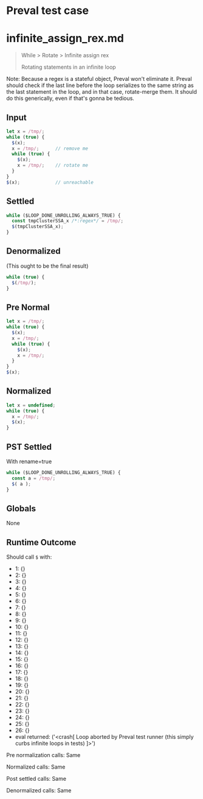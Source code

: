 # Preval test case

# infinite_assign_rex.md

> While > Rotate > Infinite assign rex
>
> Rotating statements in an infinite loop

Note: Because a regex is a stateful object, Preval won't eliminate it.
      Preval should check if the last line before the loop serializes
      to the same string as the last statement in the loop, and in that
      case, rotate-merge them.
      It should do this generically, even if that's gonna be tedious.

## Input

`````js filename=intro
let x = /tmp/;
while (true) {
  $(x);
  x = /tmp/;      // remove me
  while (true) {
    $(x);
    x = /tmp/;    // rotate me
  }
}
$(x);             // unreachable
`````

## Settled


`````js filename=intro
while ($LOOP_DONE_UNROLLING_ALWAYS_TRUE) {
  const tmpClusterSSA_x /*:regex*/ = /tmp/;
  $(tmpClusterSSA_x);
}
`````

## Denormalized
(This ought to be the final result)

`````js filename=intro
while (true) {
  $(/tmp/);
}
`````

## Pre Normal


`````js filename=intro
let x = /tmp/;
while (true) {
  $(x);
  x = /tmp/;
  while (true) {
    $(x);
    x = /tmp/;
  }
}
$(x);
`````

## Normalized


`````js filename=intro
let x = undefined;
while (true) {
  x = /tmp/;
  $(x);
}
`````

## PST Settled
With rename=true

`````js filename=intro
while ($LOOP_DONE_UNROLLING_ALWAYS_TRUE) {
  const a = /tmp/;
  $( a );
}
`````

## Globals

None

## Runtime Outcome

Should call `$` with:
 - 1: {}
 - 2: {}
 - 3: {}
 - 4: {}
 - 5: {}
 - 6: {}
 - 7: {}
 - 8: {}
 - 9: {}
 - 10: {}
 - 11: {}
 - 12: {}
 - 13: {}
 - 14: {}
 - 15: {}
 - 16: {}
 - 17: {}
 - 18: {}
 - 19: {}
 - 20: {}
 - 21: {}
 - 22: {}
 - 23: {}
 - 24: {}
 - 25: {}
 - 26: {}
 - eval returned: ('<crash[ Loop aborted by Preval test runner (this simply curbs infinite loops in tests) ]>')

Pre normalization calls: Same

Normalized calls: Same

Post settled calls: Same

Denormalized calls: Same

